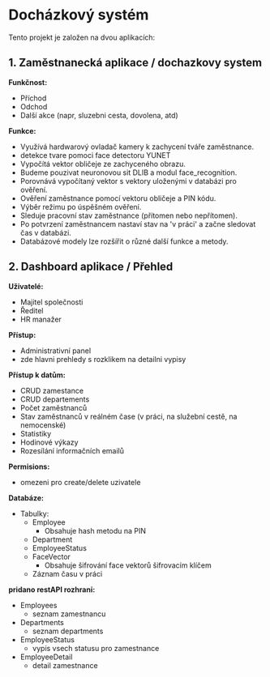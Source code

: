

# Docházkový systém

Tento projekt je založen na dvou aplikacích:

## 1. Zaměstnanecká aplikace /  dochazkovy system

**Funkčnost:**
- Příchod
- Odchod
- Další akce (napr, sluzebni cesta, dovolena, atd)

**Funkce:**
- Využívá hardwarový ovladač kamery k zachycení tváře zaměstnance.
- detekce tvare pomoci face detectoru YUNET
- Vypočítá vektor obličeje ze zachyceného obrazu.
- Budeme pouzivat neuronovou sit DLIB a modul face_recognition.
- Porovnává vypočítaný vektor s vektory uloženými v databázi pro ověření.
- Ověření zaměstnance pomocí vektoru obličeje a PIN kódu.
- Výběr režimu po úspěšném ověření.
- Sleduje pracovní stav zaměstnance (přítomen nebo nepřítomen).
- Po potvrzení zaměstnancem nastaví stav na 'v práci' a začne sledovat čas v databázi.
- Databázové modely lze rozšířit o různé další funkce a metody.

## 2. Dashboard aplikace / Přehled

**Uživatelé:**
- Majitel společnosti
- Ředitel
- HR manažer

**Přístup:**
- Administrativní panel
- zde hlavni prehledy s rozklikem na detailni vypisy

**Přístup k datům:**
- CRUD zamestance
- CRUD departements
- Počet zaměstnanců
- Stav zaměstnanců v reálném čase (v práci, na služební cestě, na nemocenské)
- Statistiky
- Hodinové výkazy
- Rozesílání informačních emailů

**Permisions:**
- omezeni pro create/delete uzivatele


**Databáze:**
- Tabulky:
    - Employee
        - Obsahuje hash metodu na PIN
    - Department
    - EmployeeStatus
    - FaceVector
        - Obsahuje šifrování face vektorů šifrovacím klíčem
    - Záznam času v práci


**pridano restAPI rozhrani:**
- Employees
    - seznam zamestnancu
- Departments
    - seznam departments
- EmployeeStatus
    - vypis vsech statusu pro zamestnance
- EmployeeDetail
    - detail zamestnance



